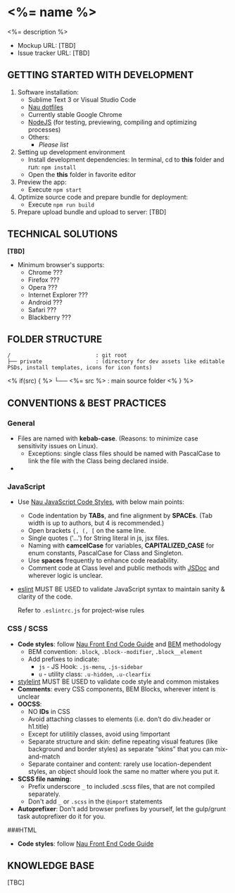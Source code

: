 <%= name %>
==============================

<%= description %>

- Mockup URL: [TBD]
- Issue tracker URL: [TBD]


GETTING STARTED WITH DEVELOPMENT
--------------------------------

1. Software installation:
    - Sublime Text 3 or Visual Studio Code
    - [Nau dotfiles][]
    - Currently stable Google Chrome
    - [NodeJS][] (for testing, previewing, compiling and optimizing processes)
    - Others:
        + _Please list_
2. Setting up development environment
    - Install development dependencies: In terminal, cd to __this__ folder and run: `npm install`
    - Open the __this__ folder in favorite editor
3. Preview the app:
    - Execute `npm start`
4. Optimize source code and prepare bundle for deployment:
    - Execute `npm run build`
5. Prepare upload bundle and upload to server: [TBD]


TECHNICAL SOLUTIONS
-------------------

**[TBD]**

- Minimum browser's supports:
    + Chrome ???
    + Firefox ???
    + Opera ???
    + Internet Explorer ???
    + Android ???
    + Safari ???
    + Blackberry ???

FOLDER STRUCTURE
----------------

    /                           : git root
    ├── private                 : (directory for dev assets like editable PSDs, install templates, icons for icon fonts)
<% if(src) { %>    └── <%= src %>                     : main source folder
<% } %>

CONVENTIONS & BEST PRACTICES
----------------------------

### General

- Files are named with **kebab-case**. (Reasons: to minimize case sensitivity issues on Linux).
    - Exceptions: single class files should be named with PascalCase to link the file with the Class being declared inside.
-

### JavaScript

- Use [Nau JavaScript Code Styles][], with below main points:
    - Code indentation by **TABs**, and fine alignment by **SPACEs**. (Tab width is up to authors, but 4 is recommended.)
    - Open brackets `{, (, [` on the same line.
    - Single quotes ('...') for String literal in js, jsx files.
    - Naming with **camcelCase** for variables, **CAPITALIZED_CASE** for enum constants, PascalCase for Class and Singleton.
    - Use **spaces** frequently to enhance code readability.
    - Comment code at Class level and public methods with [JSDoc][] and wherever logic is unclear.
- [eslint][] MUST BE USED to validate JavaScript syntax to maintain sanity & clarity of the code.

    Refer to `.eslintrc.js` for project-wise rules

### CSS / SCSS
- __Code styles__: follow [Nau Front End Code Guide][] and [BEM][] methodology
    + BEM convention: `.block`, `.block--modifier`, `.block__element`
    + Add prefixes to indicate:
        - `js` - JS Hook: `.js-menu`, `.js-sidebar`
        - `u` - utility class: `.u-hidden`, `.u-clearfix`
- [stylelint][] MUST BE USED to validate code style and common mistakes
- __Comments__: every CSS components, BEM Blocks, wherever intent is unclear
- __OOCSS__:
    + NO **IDs** in CSS
    + Avoid attaching classes to elements (i.e. don’t do div.header or h1.title)
    + Except for utilitily classes, avoid using !important
    + Separate structure and skin: define repeating visual features (like background and border styles) as separate “skins” that you can mix-and-match
    + Separate container and content: rarely use location-dependent styles, an object should look the same no matter where you put it.
- __SCSS file naming__:
    + Prefix underscore `_` to included .scss files, that are not compiled separately.
    + Don't add `_` or `.scss` in the `@import` statements
- __Autoprefixer__: Don't add browser prefixes by yourself, let the gulp/grunt task autoprefixer do it for you.

###HTML

- __Code styles__: follow [Nau Front End Code Guide][]

## KNOWLEDGE BASE

[TBC]

[BEM]: https://css-tricks.com/bem-101/
[eslint]: http://eslint.org/
[GulpJS]: http://gulpjs.com/
[Handlebars]: http://handlebarsjs.com/
[JSDoc]: http://usejsdoc.org/
[Nau dotfiles]: https://github.com/naustudio/dotfiles
[Nau Front End Code Guide]: http://code.naustud.io/code-guide
[Nau JavaScript Code Styles]: http://code.naustud.io/javascript
[NodeJS]: http://nodejs.org/
[SASS]: http://sass-lang.com/
[stylelint]: http://stylelint.io
